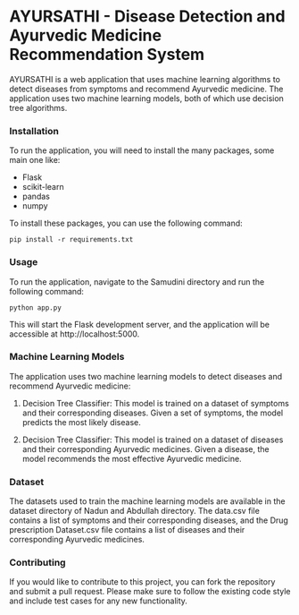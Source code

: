 
# AYURSATHI - Disease Detection and Ayurvedic Medicine Recommendation System
AYURSATHI is a web application that uses machine learning algorithms to detect diseases from symptoms and recommend Ayurvedic medicine. The application uses two machine learning models, both of which use decision tree algorithms.

### Installation
To run the application, you will need to install the many packages, some main one like:

* Flask
* scikit-learn
* pandas
* numpy

To install these packages, you can use the following command:

`pip install -r requirements.txt`

### Usage
To run the application, navigate to the Samudini directory and run the following command:

`python app.py`

This will start the Flask development server, and the application will be accessible at http://localhost:5000.

### Machine Learning Models
The application uses two machine learning models to detect diseases and recommend Ayurvedic medicine:

1. Decision Tree Classifier: This model is trained on a dataset of symptoms and their corresponding diseases. Given a set of symptoms, the model predicts the most likely disease.

2. Decision Tree Classifier: This model is trained on a dataset of diseases and their corresponding Ayurvedic medicines. Given a disease, the model recommends the most effective Ayurvedic medicine.

### Dataset
The datasets used to train the machine learning models are available in the dataset directory of Nadun and Abdullah directory. The data.csv file contains a list of symptoms and their corresponding diseases, and the Drug prescription Dataset.csv file contains a list of diseases and their corresponding Ayurvedic medicines.

### Contributing
If you would like to contribute to this project, you can fork the repository and submit a pull request. Please make sure to follow the existing code style and include test cases for any new functionality.
